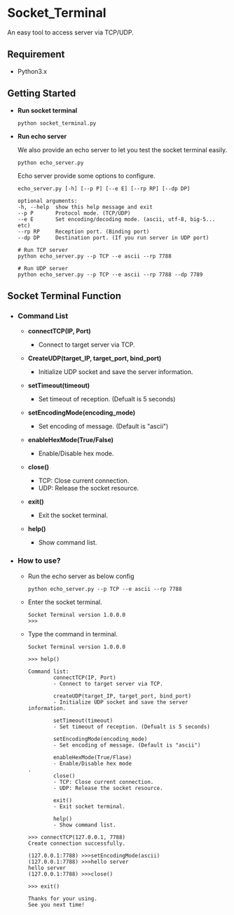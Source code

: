 # **Socket_Terminal**

An easy tool to access server via TCP/UDP.

## Requirement
- Python3.x

## Getting Started
* **Run socket terminal**
	```shell
	python socket_terminal.py
	```


* **Run echo server**

	We also provide an echo server to let you test the socket terminal easily.

	```
	python echo_server.py
	```

	Echo server provide some options to configure.
	```
	echo_server.py [-h] [--p P] [--e E] [--rp RP] [--dp DP]

	optional arguments:
	-h, --help  show this help message and exit
	--p P       Protocol mode. (TCP/UDP)
	--e E       Set encoding/decoding mode. (ascii, utf-8, big-5... etc)
	--rp RP     Reception port. (Binding port)
	--dp DP     Destination port. (If you run server in UDP port)
	```
	
	```
	# Run TCP server
	python echo_server.py --p TCP --e ascii --rp 7788
	
	# Run UDP server
	python echo_server.py --p TCP --e ascii --rp 7788 --dp 7789
	```

## Socket Terminal Function

- ### **Command List**

	- **connectTCP(IP, Port)**
		- Connect to target server via TCP.

	- **CreateUDP(target_IP, target_port, bind_port)**
		- Initialize UDP socket and save the server information.

	- **setTimeout(timeout)**
		- Set timeout of reception. (Defualt is 5 seconds)

	- **setEncodingMode(encoding_mode)**
		- Set encoding of message. (Default is "ascii")

	- **enableHexMode(True/False)**
		- Enable/Disable hex mode.

	- **close()**
		- TCP: Close current connection.
		- UDP: Release the socket resource.

	- **exit()**
		- Exit the socket terminal.

	- **help()**
		- Show command list.

- ### **How to use?**
	- Run the echo server as below config
		```
		python echo_server.py --p TCP --e ascii --rp 7788
		```

	- Enter the socket terminal.
		```
		Socket Terminal version 1.0.0.0
		>>>  
		```

	- Type the command in terminal.
		```
		Socket Terminal version 1.0.0.0

		>>> help()

		Command list:
		        connectTCP(IP, Port)
		        - Connect to target server via TCP.

		        createUDP(target_IP, target_port, bind_port)
		        - Initialize UDP socket and save the server information.

		        setTimeout(timeout)
		        - Set timeout of reception. (Defualt is 5 seconds)

		        setEncodingMode(encoding_mode)
		        - Set encoding of message. (Default is "ascii")

		        enableHexMode(True/Flase)
		        - Enable/Disable hex mode
		.
		        close()
		        - TCP: Close current connection.
		        - UDP: Release the socket resource.

		        exit()
		        - Exit socket terminal.

		        help()
		        - Show command list.

		>>> connectTCP(127.0.0.1, 7788)
		Create connection successfully.

		(127.0.0.1:7788) >>>setEncodingMode(ascii)
		(127.0.0.1:7788) >>>hello server
		hello server
		(127.0.0.1:7788) >>>close()

		>>> exit()

		Thanks for your using.
		See you next time!
		```